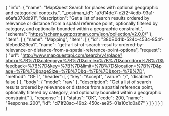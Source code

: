 {
  "info": {
    "name": "MapQuest Search for places with optional geographic and categorical contexts.",
    "_postman_id": "a7d14dc7-e2f2-4cdb-93a1-e6afa370dd91",
    "description": "Get a list of search results ordered by relevance or distance from a spatial reference point, optionally filtered by category, and optionally bounded within a geographic constraint.",
    "schema": "https://schema.getpostman.com/json/collection/v2.0.0/"
  },
  "item": [
    {
      "name": "Mapping",
      "item": [
        {
          "id": "38080d1b-524c-4534-854f-5febed826ea1",
          "name": "get-a-list-of-search-results-ordered-by-relevance-or-distance-from-a-spatial-reference-point-optiona",
          "request": {
            "url": "http://www.mapquestapi.com/search/v4/place?bbox=%7B%7D&category=%7B%7D&circle=%7B%7D&corridor=%7B%7D&feedback=%7B%7D&key=%7B%7D&limit=%7B%7D&location=%7B%7D&page=%7B%7D&pageSize=%7B%7D&q=%7B%7D&sort=%7B%7D",
            "method": "GET",
            "header": [
              {
                "key": "Accept",
                "value": "*/*",
                "disabled": false
              }
            ],
            "body": {
              "mode": "raw"
            },
            "description": "Get a list of search results ordered by relevance or distance from a spatial reference point, optionally filtered by category, and optionally bounded within a geographic constraint."
          },
          "response": [
            {
              "status": "OK",
              "code": 200,
              "name": "Response_200",
              "id": "d71f28ac-49b2-450c-ae95-01a10c1d0a67"
            }
          ]
        }
      ]
    }
  ]
}